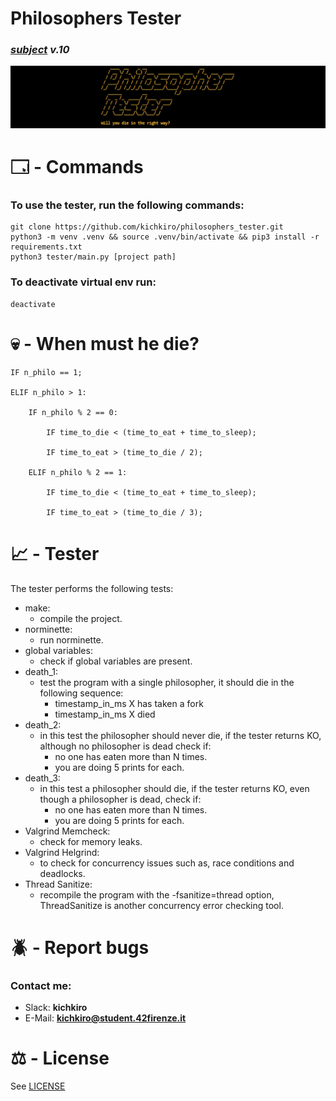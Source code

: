 # Philosophers Tester
### <i>[subject](subject/subject.pdf) v.10</i>

<p align="center">
  <img src="img/header.png"/>
</p>

# 🗔 - Commands 
### To use the tester, run the following commands:
```
git clone https://github.com/kichkiro/philosophers_tester.git
python3 -m venv .venv && source .venv/bin/activate && pip3 install -r requirements.txt 
python3 tester/main.py [project path]
```

### To deactivate virtual env run:
```
deactivate
```

# 💀 - When must he die?
```
IF n_philo == 1;

ELIF n_philo > 1:

	IF n_philo % 2 == 0: 

		IF time_to_die < (time_to_eat + time_to_sleep);

		IF time_to_eat > (time_to_die / 2);
		
	ELIF n_philo % 2 == 1:

		IF time_to_die < (time_to_eat + time_to_sleep);

		IF time_to_eat > (time_to_die / 3);
```

# 📈 - Tester

The tester performs the following tests:
- make:
    - compile the project.
- norminette:
    - run norminette.
- global variables:
    - check if global variables are present.
- death_1:
    - test the program with a single philosopher, it should die in the following sequence:
        - timestamp_in_ms X has taken a fork
		- timestamp_in_ms X died
- death_2:
    - in this test the philosopher should never die, if the tester returns KO, although no philosopher is dead check if:
		- no one has eaten more than N times.
		- you are doing 5 prints for each.
- death_3:
    - in this test a philosopher should die, if the tester returns KO, even though a philosopher is dead, check if:
		- no one has eaten more than N times.
		- you are doing 5 prints for each.
- Valgrind Memcheck:
    - check for memory leaks.
- Valgrind Helgrind:
    - to check for concurrency issues such as, race conditions and deadlocks.
- Thread Sanitize:
	- recompile the program with the -fsanitize=thread option, ThreadSanitize is another concurrency error checking tool.

# 🪲 - Report bugs
### Contact me: 
- Slack: <b>kichkiro</b>
- E-Mail: <b>kichkiro@student.42firenze.it</b>  

# ⚖️ - License
See [LICENSE](LICENSE)
